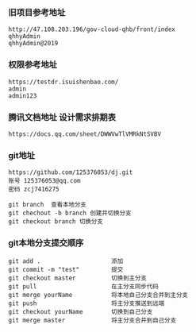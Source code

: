 ### 旧项目参考地址
```
http://47.108.203.196/gov-cloud-qhb/front/index
qhhyAdmin
qhhyAdmin@2019

```
### 权限参考地址
```
https://testdr.isuishenbao.com/
admin
admin123
```
### 腾讯文档地址 设计需求排期表
```
https://docs.qq.com/sheet/DWWVwTlVMRkNtSVBV
```

### git地址
```
https://github.com/125376053/dj.git
账号 125376053@qq.com
密码 zcj7416275
```
```
git branch  查看本地分支
git chechout -b branch 创建并切换分支
git checkout branch 切换分支

```
### git本地分支提交顺序
```
git add .                    添加
git commit -m "test"         提交
git checkout master          切换到主分支
git pull                     在主分支同步代码
git merge yourName           将本地自己分支合并到主分支
git push                     将主分支推送到远端 
git checkout yourName        切换到自己分支
git merge master             将主分支合并到自己分支 
```
